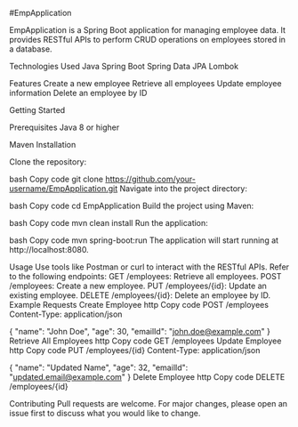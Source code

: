 #EmpApplication

EmpApplication is a Spring Boot application for managing employee data. It provides RESTful APIs to perform CRUD operations on employees stored in a database.

Technologies Used
Java
Spring Boot
Spring Data JPA
Lombok

Features
Create a new employee
Retrieve all employees
Update employee information
Delete an employee by ID

Getting Started

Prerequisites
Java 8 or higher

Maven
Installation

Clone the repository:

bash
Copy code
git clone https://github.com/your-username/EmpApplication.git
Navigate into the project directory:

bash
Copy code
cd EmpApplication
Build the project using Maven:

bash
Copy code
mvn clean install
Run the application:

bash
Copy code
mvn spring-boot:run
The application will start running at http://localhost:8080.

Usage
Use tools like Postman or curl to interact with the RESTful APIs.
Refer to the following endpoints:
GET /employees: Retrieve all employees.
POST /employees: Create a new employee.
PUT /employees/{id}: Update an existing employee.
DELETE /employees/{id}: Delete an employee by ID.
Example Requests
Create Employee
http
Copy code
POST /employees
Content-Type: application/json

{
  "name": "John Doe",
  "age": 30,
  "emailId": "john.doe@example.com"
}
Retrieve All Employees
http
Copy code
GET /employees
Update Employee
http
Copy code
PUT /employees/{id}
Content-Type: application/json

{
  "name": "Updated Name",
  "age": 32,
  "emailId": "updated.email@example.com"
}
Delete Employee
http
Copy code
DELETE /employees/{id}


Contributing
Pull requests are welcome. For major changes, please open an issue first to discuss what you would like to change.
